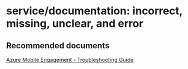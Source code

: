 <properties
	pageTitle="service/documentation: incorrect, missing, unclear, and error"
	description="service/documentation: incorrect, missing, unclear, and error"
	service="microsoft.mobileengagement"
	resource="appcollections"
	authors="aashu"
	displayOrder=""
	selfHelpType="generic"
	supportTopicIds="32378683"
	resourceTags=""
	productPesIds="15658"
	cloudEnvironments="public"
	articleId="f036b01d-59b4-446d-9559-38743b4087cd"
/>

# service/documentation: incorrect, missing, unclear, and error


## **Recommended documents**
[Azure Mobile Engagement - Troubleshooting Guide](https://azure.microsoft.com/documentation/articles/mobile-engagement-troubleshooting-guide/)

